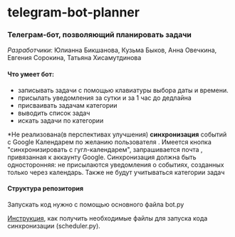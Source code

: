 # telegram-bot-planner
### Телеграм-бот, позволяющий планировать задачи

*Разработчики*: Юлианна Бикшанова, Кузьма Быков, Анна Овечкина, Евгения Сорокина, Татьяна Хисамутдинова

#### Что умеет бот:
 - записывать задачи с помощью клавиатуры выбора даты и времени.
- присылать уведомления за сутки и за 1 час до дедлайна
- присваивать задачам категории
- выводить список задач
- искать задачи по категории

*Не реализована(в перспективах улучшения)  **синхронизация** событий с Google Календарем по желанию пользователя .
Имеется кнопка "синхронизировать с гугл-календарем", запрашивается почта , привязанная к аккаунту Google.
Синхронизация должна быть односторонняя: не присылаются уведомления о  событиях, созданных только  через календарь. Также не будут учитываться категории задач

#### Структура репозитория
Запускать код нужно с помощью основного файла bot.py

[Инструкция](https://github.com/nnnuuskamuikkunen/telegram-bot-planner/wiki/%D0%9D%D0%B5%D0%BE%D0%B1%D1%85%D0%BE%D0%B4%D0%B8%D0%BC%D1%8B%D0%B5(%D1%81%D0%B5%D0%BA%D1%80%D0%B5%D1%82%D0%BD%D1%8B%D0%B5)-%D1%84%D0%B0%D0%B9%D0%BB%D1%8B-%D0%B4%D0%BB%D1%8F-%D0%B7%D0%B0%D0%BF%D1%83%D1%81%D0%BA%D0%B0-scheduler-:-%D0%BA%D0%B0%D0%BA-%D0%BF%D0%BE%D0%BB%D1%83%D1%87%D0%B8%D1%82%D1%8C), как получить необходимые файлы для запуска кода синхронизации (scheduler.py).
